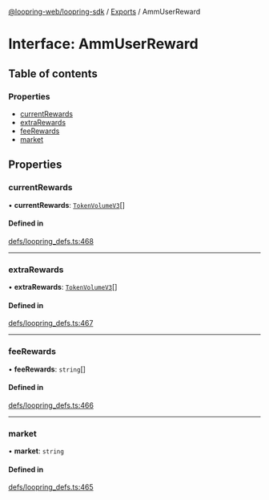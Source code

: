 [@loopring-web/loopring-sdk](../README.md) / [Exports](../modules.md) / AmmUserReward

# Interface: AmmUserReward

## Table of contents

### Properties

- [currentRewards](AmmUserReward.md#currentrewards)
- [extraRewards](AmmUserReward.md#extrarewards)
- [feeRewards](AmmUserReward.md#feerewards)
- [market](AmmUserReward.md#market)

## Properties

### currentRewards

• **currentRewards**: [`TokenVolumeV3`](TokenVolumeV3.md)[]

#### Defined in

[defs/loopring_defs.ts:468](https://github.com/Loopring/loopring_sdk/blob/81e0b16/src/defs/loopring_defs.ts#L468)

___

### extraRewards

• **extraRewards**: [`TokenVolumeV3`](TokenVolumeV3.md)[]

#### Defined in

[defs/loopring_defs.ts:467](https://github.com/Loopring/loopring_sdk/blob/81e0b16/src/defs/loopring_defs.ts#L467)

___

### feeRewards

• **feeRewards**: `string`[]

#### Defined in

[defs/loopring_defs.ts:466](https://github.com/Loopring/loopring_sdk/blob/81e0b16/src/defs/loopring_defs.ts#L466)

___

### market

• **market**: `string`

#### Defined in

[defs/loopring_defs.ts:465](https://github.com/Loopring/loopring_sdk/blob/81e0b16/src/defs/loopring_defs.ts#L465)
